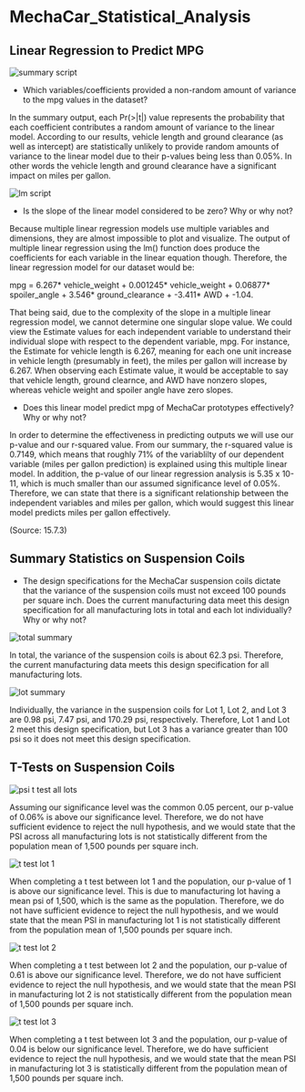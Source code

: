 # MechaCar_Statistical_Analysis

## Linear Regression to Predict MPG
![summary script](https://user-images.githubusercontent.com/109091887/200946616-6e765e74-53e9-42c6-ac27-f3c2b9b1f454.PNG)

- Which variables/coefficients provided a non-random amount of variance to the mpg values in the dataset?

In the summary output, each Pr(>|t|) value represents the probability that each coefficient contributes a random amount of variance to the linear model. According to our results, vehicle length and ground clearance (as well as intercept) are statistically unlikely to provide random amounts of variance to the linear model due to their p-values being less than 0.05%. In other words the vehicle length and ground clearance have a significant impact on miles per gallon. 

![lm script](https://user-images.githubusercontent.com/109091887/200947790-16ebcb9a-a877-445a-afb6-efe12caebcb0.PNG)

- Is the slope of the linear model considered to be zero? Why or why not?

Because multiple linear regression models use multiple variables and dimensions, they are almost impossible to plot and visualize. The output of multiple linear regression using the lm() function does produce the coefficients for each variable in the linear equation though. Therefore, the linear regression model for our dataset would be: 

mpg = 6.267* vehicle_weight + 0.001245* vehicle_weight + 0.06877* spoiler_angle + 3.546* ground_clearance + -3.411* AWD + -1.04.

That being said, due to the complexity of the slope in a multiple linear regression model, we cannot determine one singular slope value. We could view the Estimate values for each independent variable to understand their individual slope with respect to the dependent variable, mpg. For instance, the Estimate for vehicle length is 6.267, meaning for each one unit increase in vehicle length (presumably in feet), the miles per gallon will increase by 6.267. When observing each Estimate value, it would be acceptable to say that vehicle length, ground clearnce, and AWD have nonzero slopes, whereas vehicle weight and spoiler angle have zero slopes. 

- Does this linear model predict mpg of MechaCar prototypes effectively? Why or why not?

In order to determine the effectiveness in predicting outputs we will use our p-value and our r-squared value. From our summary, the r-squared value is 0.7149, which means that roughly 71% of the variablilty of our dependent variable (miles per gallon prediction) is explained using this multiple linear model. In addition, the p-value of our linear regression analysis is 5.35 x 10-11, which is much smaller than our assumed significance level of 0.05%. Therefore, we can state that there is a significant relationship between the independent variables and miles per gallon, which would suggest this linear model predicts miles per gallon effectively. 

(Source: 15.7.3)

## Summary Statistics on Suspension Coils

- The design specifications for the MechaCar suspension coils dictate that the variance of the suspension coils must not exceed 100 pounds per square inch. Does the current manufacturing data meet this design specification for all manufacturing lots in total and each lot individually? Why or why not?

![total summary](https://user-images.githubusercontent.com/109091887/200959481-3fd82af4-0cfa-4399-81d3-96d041f87bcd.PNG)

In total, the variance of the suspension coils is about 62.3 psi. Therefore, the current manufacturing data meets this design specification for all manufacturing lots.

![lot summary](https://user-images.githubusercontent.com/109091887/200959803-be7fcc28-f966-4e78-9d84-442d1613a8a6.PNG)

Individually, the variance in the suspension coils for Lot 1, Lot 2, and Lot 3 are 0.98 psi, 7.47 psi, and 170.29 psi, respectively. Therefore, Lot 1 and Lot 2 meet this design specification, but Lot 3 has a variance greater than 100 psi so it does not meet this design specification. 

## T-Tests on Suspension Coils

![psi t test all lots](https://user-images.githubusercontent.com/109091887/200989685-8018f0f2-fa0a-4b5c-a262-df42fbfaabfe.PNG)

Assuming our significance level was the common 0.05 percent, our p-value of 0.06% is above our significance level. Therefore, we do not have sufficient evidence to reject the null hypothesis, and we would state that the PSI across all manufacturing lots is not statistically different from the population mean of 1,500 pounds per square inch.

![t test lot 1](https://user-images.githubusercontent.com/109091887/200990090-c4e5e184-5e8e-4a28-922e-ec1641d82c6b.PNG)

When completing a t test between lot 1 and the population, our p-value of 1 is above our significance level. This is due to manufacturing lot having a mean psi of 1,500, which is the same as the population. Therefore, we do not have sufficient evidence to reject the null hypothesis, and we would state that the mean PSI in manufacturing lot 1 is not statistically different from the population mean of 1,500 pounds per square inch.

![t test lot 2](https://user-images.githubusercontent.com/109091887/200990445-7e52ce0d-39aa-4004-97d3-e895fb9dd8fa.PNG)

When completing a t test between lot 2 and the population, our p-value of 0.61 is above our significance level. Therefore, we do not have sufficient evidence to reject the null hypothesis, and we would state that the mean PSI in manufacturing lot 2 is not statistically different from the population mean of 1,500 pounds per square inch.

![t test lot 3](https://user-images.githubusercontent.com/109091887/200990803-4efd9cad-49b2-4759-9e90-7918879c479f.PNG)

When completing a t test between lot 3 and the population, our p-value of 0.04 is below our significance level. Therefore, we do have sufficient evidence to reject the null hypothesis, and we would state that the mean PSI in manufacturing lot 3 is statistically different from the population mean of 1,500 pounds per square inch.
